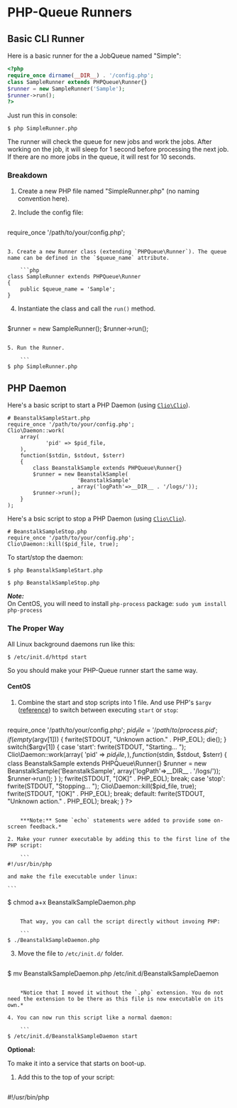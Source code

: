# PHP-Queue Runners #

## Basic CLI Runner ##

Here is a basic runner for the a JobQueue named "Simple":

```php
<?php
require_once dirname(__DIR__) . '/config.php';
class SampleRunner extends PHPQueue\Runner{}
$runner = new SampleRunner('Sample');
$runner->run();
?>
```

Just run this in console:

```
$ php SimpleRunner.php
```

The runner will check the queue for new jobs and work the jobs. After working on the job, it will sleep for 1 second before processing the next job. If there are no more jobs in the queue, it will rest for 10 seconds.

### Breakdown ###

1. Create a new PHP file named "SimpleRunner.php" (no naming convention here).
2. Include the config file:

	```php
require_once '/path/to/your/config.php';
```

3. Create a new Runner class (extending `PHPQueue\Runner`). The queue name can be defined in the `$queue_name` attribute.

	```php
class SampleRunner extends PHPQueue\Runner
{
	public $queue_name = 'Sample';
}
```

4. Instantiate the class and call the `run()` method.

	```php
$runner = new SampleRunner();
$runner->run();
```

5. Run the Runner.

	```
$ php SimpleRunner.php
```

## PHP Daemon ##

Here's a basic script to start a PHP Daemon (using [`Clio\Clio`](https://packagist.org/packages/clio/clio)).

```
# BeanstalkSampleStart.php
require_once '/path/to/your/config.php';
Clio\Daemon::work(
	array(
			'pid' => $pid_file,
	),
	function($stdin, $stdout, $sterr)
	{
		class BeanstalkSample extends PHPQueue\Runner{}
		$runner = new BeanstalkSample(
					  'BeanstalkSample'
					, array('logPath'=>__DIR__ . '/logs/'));
		$runner->run();
	}
);
```

Here's a bsic script to stop a PHP Daemon (using [`Clio\Clio`](https://packagist.org/packages/clio/clio)).

```
# BeanstalkSampleStop.php
require_once '/path/to/your/config.php';
Clio\Daemon::kill($pid_file, true);
```
To start/stop the daemon:

```
$ php BeanstalkSampleStart.php

$ php BeanstalkSampleStop.php
```

***Note:***<br/>
On CentOS, you will need to install `php-process` package: `sudo yum install php-process`

### The Proper Way ###

All Linux background daemons run like this:

```
$ /etc/init.d/httpd start
```

So you should make your PHP-Queue runner start the same way.

#### CentOS ####

1. Combine the start and stop scripts into 1 file. And use PHP's `$argv` ([reference](http://www.php.net/manual/en/reserved.variables.argv.php)) to switch between executing `start` or `stop`:

	```php
require_once '/path/to/your/config.php';
$pid_file = '/path/to/process.pid';
if (empty($argv[1]))
{
	fwrite(STDOUT, "Unknown action." . PHP_EOL);
	die();
}
switch($argv[1])
{
	case 'start':
		fwrite(STDOUT, "Starting... ");
		Clio\Daemon::work(array(
				'pid' => $pid_file,
			),
			function($stdin, $stdout, $sterr)
			{
				class BeanstalkSample extends PHPQueue\Runner{}
				$runner = new BeanstalkSample('BeanstalkSample', array('logPath'=>__DIR__ . '/logs/'));
				$runner->run();
			}
		);
		fwrite(STDOUT, "[OK]" . PHP_EOL);
		break;
	case 'stop':
		fwrite(STDOUT, "Stopping... ");
		Clio\Daemon::kill($pid_file, true);
		fwrite(STDOUT, "[OK]" . PHP_EOL);
		break;
	default:
		fwrite(STDOUT, "Unknown action." . PHP_EOL);
		break;
}
?>
```

	***Note:** Some `echo` statements were added to provide some on-screen feedback.*

2. Make your runner executable by adding this to the first line of the PHP script:

	```
#!/usr/bin/php
```
	and make the file executable under linux:
	
	```
$ chmod a+x BeanstalkSampleDaemon.php
```

	That way, you can call the script directly without invoing PHP:
	
	```
$ ./BeanstalkSampleDaemon.php
```

3. Move the file to `/etc/init.d/` folder.

	```
$ mv BeanstalkSampleDaemon.php /etc/init.d/BeanstalkSampleDaemon
```

	*Notice that I moved it without the `.php` extension. You do not need the extension to be there as this file is now executable on its own.*

4. You can now run this script like a normal daemon:

	```
$ /etc/init.d/BeanstalkSampleDaemon start
```

**Optional:**

To make it into a service that starts on boot-up.

1. Add this to the top of your script:

	```
#!/usr/bin/php
<?php
#
# BeanstalkSampleDaemon    Starts the PHP-Queue runner for BeanstalkSample
#
# chkconfig:    - 91 91
# description:    Runner for PHP-Queue
#
...
```

	***Note:** Customize to your specific script.*

2. Run this to add this to the boot up process:

	```
$ chkconfig --levels 235 BeanstalkSampleDaemon on
```

3. To delete it:

	```
$ chkconfig --del BeanstalkSampleDaemon
```


## References: ##
* [http://superuser.com/questions/126106/how-to-execute-a-shell-script-on-startup](http://superuser.com/questions/126106/how-to-execute-a-shell-script-on-startup)
* [http://lists.centos.org/pipermail/centos/2009-December/086930.html](http://lists.centos.org/pipermail/centos/2009-December/086930.html)
* [http://en.wikipedia.org/wiki/Runlevel](http://en.wikipedia.org/wiki/Runlevel)